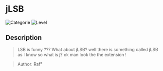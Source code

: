 # jLSB
![Categorie](https://img.shields.io/badge/Category-Forensics-red?style=for-the-badge) ![Level](https://img.shields.io/badge/Difficulty-Easy-green?style=for-the-badge)

## Description
> LSB is funny ??? What about jLSB? well there is something called jLSB as I know 
> so what is j? ok man look the the extension ! 

> Author: Raf²